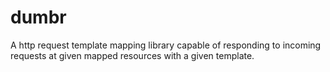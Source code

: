 # dumbr
A http request template mapping library capable of responding to incoming requests at given mapped resources with a given template.
